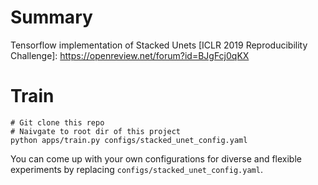 # Summary

Tensorflow implementation of Stacked Unets [ICLR 2019 Reproducibility Challenge]: https://openreview.net/forum?id=BJgFcj0qKX


# Train

```
# Git clone this repo
# Naivgate to root dir of this project
python apps/train.py configs/stacked_unet_config.yaml
```

You can come up with your own configurations for diverse and flexible experiments by replacing `configs/stacked_unet_config.yaml`.

